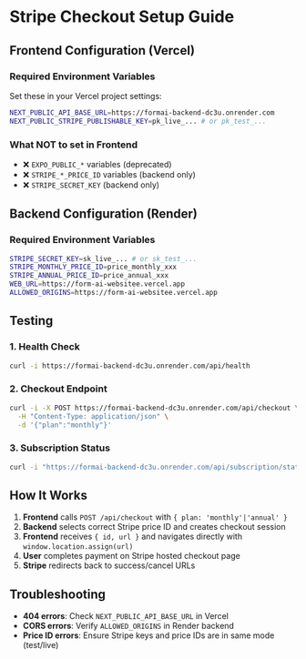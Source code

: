 # Stripe Checkout Setup Guide

## Frontend Configuration (Vercel)

### Required Environment Variables

Set these in your Vercel project settings:

```bash
NEXT_PUBLIC_API_BASE_URL=https://formai-backend-dc3u.onrender.com
NEXT_PUBLIC_STRIPE_PUBLISHABLE_KEY=pk_live_... # or pk_test_...
```

### What NOT to set in Frontend

- ❌ `EXPO_PUBLIC_*` variables (deprecated)
- ❌ `STRIPE_*_PRICE_ID` variables (backend only)
- ❌ `STRIPE_SECRET_KEY` (backend only)

## Backend Configuration (Render)

### Required Environment Variables

```bash
STRIPE_SECRET_KEY=sk_live_... # or sk_test_...
STRIPE_MONTHLY_PRICE_ID=price_monthly_xxx
STRIPE_ANNUAL_PRICE_ID=price_annual_xxx
WEB_URL=https://form-ai-websitee.vercel.app
ALLOWED_ORIGINS=https://form-ai-websitee.vercel.app
```

## Testing

### 1. Health Check
```bash
curl -i https://formai-backend-dc3u.onrender.com/api/health
```

### 2. Checkout Endpoint
```bash
curl -i -X POST https://formai-backend-dc3u.onrender.com/api/checkout \
  -H "Content-Type: application/json" \
  -d '{"plan":"monthly"}'
```

### 3. Subscription Status
```bash
curl -i "https://formai-backend-dc3u.onrender.com/api/subscription/status?userId=test-user"
```

## How It Works

1. **Frontend** calls `POST /api/checkout` with `{ plan: 'monthly'|'annual' }`
2. **Backend** selects correct Stripe price ID and creates checkout session
3. **Frontend** receives `{ id, url }` and navigates directly with `window.location.assign(url)`
4. **User** completes payment on Stripe hosted checkout page
5. **Stripe** redirects back to success/cancel URLs

## Troubleshooting

- **404 errors**: Check `NEXT_PUBLIC_API_BASE_URL` in Vercel
- **CORS errors**: Verify `ALLOWED_ORIGINS` in Render backend
- **Price ID errors**: Ensure Stripe keys and price IDs are in same mode (test/live)
